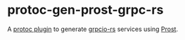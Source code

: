 # protoc-gen-prost-grpc-rs

A [protoc plugin](https://protobuf.dev/reference/cpp/api-docs/google.protobuf.compiler.plugin/)
to generate [grpcio-rs](https://docs.rs/grpcio/latest/grpcio/) services using
[Prost](https://github.com/tokio-rs/prost).
